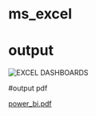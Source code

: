 # ms_excel

# output

![EXCEL DASHBOARDS](https://github.com/deepaksundaran/ms_excel/assets/123062995/353b5f0d-3db8-41d3-82dc-4187d7f38d75)


#output pdf


[power_bi.pdf](https://github.com/deepaksundaran/ms_excel/files/11471584/power_bi.pdf)

